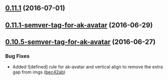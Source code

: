 <a name="0.11.1"></a>
## [0.11.1](https://aui-team-bot/https://bitbucket.org/atlassian/atlaskit/compare/0.11.1-semver-tag-for-ak-avatar...v0.11.1) (2016-07-01)



<a name="0.11.1-semver-tag-for-ak-avatar"></a>
## [0.11.1-semver-tag-for-ak-avatar](https://aui-team-bot/https://bitbucket.org/atlassian/atlaskit/compare/0.10.5-semver-tag-for-ak-avatar...0.11.1-semver-tag-for-ak-avatar) (2016-06-29)



<a name="0.10.5-semver-tag-for-ak-avatar"></a>
## [0.10.5-semver-tag-for-ak-avatar](https://aui-team-bot/https://bitbucket.org/atlassian/atlaskit/compare/bec42ab...0.10.5-semver-tag-for-ak-avatar) (2016-06-27)


### Bug Fixes

* Added ![defined] rule for ak-avatar and vertical align to remove the extra gap from imgs ([bec42ab](https://aui-team-bot/https://bitbucket.org/atlassian/atlaskit/commits/bec42ab))




